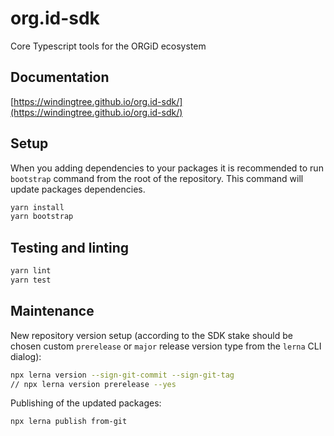 # org.id-sdk
Core Typescript tools for the ORGiD ecosystem

## Documentation

[https://windingtree.github.io/org.id-sdk/](https://windingtree.github.io/org.id-sdk/)

## Setup

When you adding dependencies to your packages it is recommended to run `bootstrap` command from the root of the repository. This command will update packages dependencies.

```bash
yarn install
yarn bootstrap
```

## Testing and linting

```bash
yarn lint
yarn test
```

## Maintenance

New repository version setup (according to the SDK stake should be chosen custom `prerelease` or `major` release version type from the `lerna` CLI dialog):

```bash
npx lerna version --sign-git-commit --sign-git-tag
// npx lerna version prerelease --yes
```

Publishing of the updated packages:

```bash
npx lerna publish from-git
```
